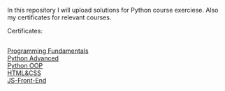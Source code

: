 In this repository I will upload solutions for Python course exerciese.
Also my certificates for relevant courses.

Certificates:
##
[Programming Fundamentals](https://github.com/CvetelinLozanov/Softuni_Python/blob/main/softuni_fundamentals/Programming%20Fundamentals%20with%20Python%20-%20January%202024%20-%20Certificate.png) </br>
[Python Advanced](https://github.com/CvetelinLozanov/Softuni_Python/blob/main/python_advanced/Python%20Advanced%20-%20May%202024%20-%20Certificate.png) </br>
[Python OOP](https://github.com/CvetelinLozanov/Softuni_Python/blob/main/Python_OOP/Python%20OOP%20-%20June%202024%20-%20Certificate.png) </br>
[HTML&CSS](https://github.com/CvetelinLozanov/Softuni_Python/blob/main/HTML_CSS/HTML_CSS_certificate.png)   
[JS-Front-End](https://raw.githubusercontent.com/CvetelinLozanov/Softuni_JS_Front_End/refs/heads/main/233129.png)

    

